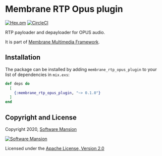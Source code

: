 # Membrane RTP Opus plugin

[![Hex.pm](https://img.shields.io/hexpm/v/membrane_rtp_opus_plugin.svg)](https://hex.pm/packages/membrane_rtp_opus_plugin)
[![CircleCI](https://circleci.com/gh/membraneframework/membrane_rtp_opus_plugin.svg?style=svg)](https://circleci.com/gh/membraneframework/membrane_rtp_opus_plugin)

RTP payloader and depayloader for OPUS audio.

It is part of [Membrane Multimedia Framework](https://membraneframework.org).

## Installation

The package can be installed by adding `membrane_rtp_opus_plugin` to your list of dependencies in `mix.exs`:

```elixir
def deps do
  [
    {:membrane_rtp_opus_plugin, "~> 0.1.0"}
  ]
end
```

## Copyright and License

Copyright 2020, [Software Mansion](https://swmansion.com/?utm_source=git&utm_medium=readme&utm_campaign=membrane_rtp_opus_plugin)

[![Software Mansion](https://logo.swmansion.com/logo?color=white&variant=desktop&width=200&tag=membrane-github)](https://swmansion.com/?utm_source=git&utm_medium=readme&utm_campaign=membrane_rtp_opus_plugin)

Licensed under the [Apache License, Version 2.0](LICENSE)
